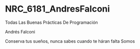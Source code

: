 # NRC_6181_AndresFalconi


Todas Las Buenas Prácticas De Programación 

Andrés Falconi

Conserva tus sueños, nunca sabes cuando te háran falta
 Somos 
